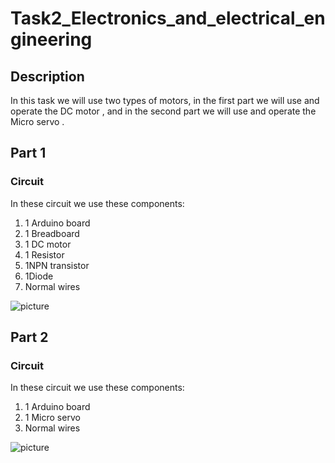 # Task2_Electronics_and_electrical_engineering
## **Description**

In this task we will use two types of motors, in the first part we will use and operate the DC motor , and in the second part we will use and operate the Micro servo .

## Part 1
### **Circuit**

In these circuit we use these components:
1. 1 Arduino board
1. 1 Breadboard 
1. 1 DC motor
1. 1 Resistor
1. 1NPN transistor 
1. 1Diode
1. Normal wires

![picture](Task2_Electronics_Engineering_CIRCUIT.png)

## Part 2
### **Circuit**

In these circuit we use these components:
1. 1 Arduino board
1. 1 Micro servo 
1. Normal wires

![picture](Task2_Electronics_Engineering_CIRCUIT.png)
